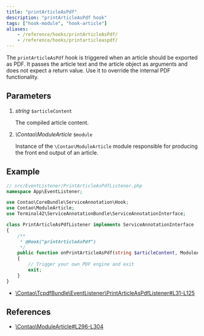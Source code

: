 ```yaml
---
title: "printArticleAsPdf"
description: "printArticleAsPdf hook"
tags: ["hook-module", "hook-article"]
aliases:
    - /reference/hooks/printArticleAsPdf/
    - /reference/hooks/printarticleaspdf/
---
```



The `printArticleAsPdf` hook is triggered when an article should be exported as
PDF. It passes the article text and the article object as arguments and does not
expect a return value. Use it to override the internal PDF functionality.


## Parameters

1. *string* `$articleContent`

    The compiled article content.

2. *\Contao\ModuleArticle* `$module`

    Instance of the `\Contao\ModuleArticle` module responsible for producing the 
    front end output of an article.


## Example

```php
// src/EventListener/PrintArticleAsPdfListener.php
namespace App\EventListener;

use Contao\CoreBundle\ServiceAnnotation\Hook;
use Contao\ModuleArticle;
use Terminal42\ServiceAnnotationBundle\ServiceAnnotationInterface;

class PrintArticleAsPdfListener implements ServiceAnnotationInterface
{
    /**
     * @Hook("printArticleAsPdf")
     */
    public function onPrintArticleAsPdf(string $articleContent, ModuleArticle $module): void
    {
        // Trigger your own PDF engine and exit
        exit;
    }
}
```

* [\Contao\TcpdfBundle\EventListener\PrintArticleAsPdfListener#L31-L125](https://github.com/contao/tcpdf-bundle/blob/1.1/src/EventListener/PrintArticleAsPdfListener.php#L31-L125)


## References

* [\Contao\ModuleArticle#L296-L304](https://github.com/contao/contao/blob/4.7.6/core-bundle/src/Resources/contao/modules/ModuleArticle.php#L296-L304)
